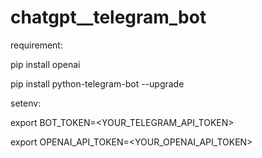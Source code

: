 # chatgpt__telegram_bot

requirement:

pip install openai

pip install python-telegram-bot --upgrade


setenv:

export BOT_TOKEN=<YOUR_TELEGRAM_API_TOKEN>

export OPENAI_API_TOKEN=<YOUR_OPENAI_API_TOKEN>
